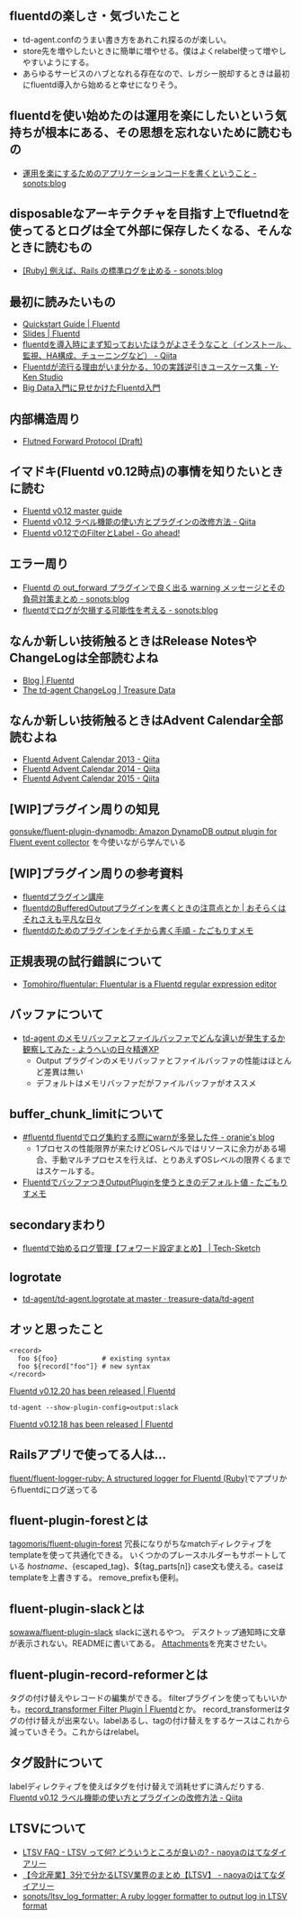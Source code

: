 ## fluentdの楽しさ・気づいたこと
* td-agent.confのうまい書き方をあれこれ探るのが楽しい。
* store先を増やしたいときに簡単に増やせる。僕はよくrelabel使って増やしやすいようにする。
* あらゆるサービスのハブとなれる存在なので、レガシー脱却するときは最初にfluentd導入から始めると幸せになりそう。

## fluentdを使い始めたのは運用を楽にしたいという気持ちが根本にある、その思想を忘れないために読むもの
* [運用を楽にするためのアプリケーションコードを書くということ - sonots:blog](http://blog.livedoor.jp/sonots/archives/44075238.html)

## disposableなアーキテクチャを目指す上でfluetndを使ってるとログは全て外部に保存したくなる、そんなときに読むもの
* [[Ruby] 例えば、Rails の標準ログを止める - sonots:blog](http://blog.livedoor.jp/sonots/archives/38927788.html)

## 最初に読みたいもの
* [Quickstart Guide | Fluentd](http://docs.fluentd.org/articles/quickstart)
* [Slides | Fluentd](http://www.fluentd.org/slides)
* [fluentdを導入時にまず知っておいたほうがよさそうなこと（インストール、監視、HA構成、チューニングなど） - Qiita](http://qiita.com/uzresk/items/3bfeeac82dfcb2a4300e)
* [Fluentdが流行る理由がいま分かる、10の実践逆引きユースケース集 - Y-Ken Studio](http://y-ken.hatenablog.com/entry/fluentd-case-studies)
* [Big Data入門に見せかけたFluentd入門](http://www.slideshare.net/keithseahus/big-datafluentd)

## 内部構造周り
* [Flutned Forward Protocol (Draft)](https://gist.github.com/kawanet/078e274952638fd53150)

## イマドキ(Fluentd v0.12時点)の事情を知りたいときに読む
* [Fluentd v0.12 master guide](http://www.slideshare.net/repeatedly/fluentd-v012-master-guide)
* [Fluentd v0.12 ラベル機能の使い方とプラグインの改修方法 - Qiita](http://qiita.com/sonots/items/a01d22210b7b059967)
* [Fluentd v0.12でのFilterとLabel - Go ahead!](http://repeatedly.github.io/ja/2014/08/fluentd-filter-and-label/)

## エラー周り
* [Fluentd の out_forward プラグインで良く出る warning メッセージとその負荷対策まとめ - sonots:blog](http://blog.livedoor.jp/sonots/archives/36895001.html)
* [fluentdでログが欠損する可能性を考える - sonots:blog](http://blog.livedoor.jp/sonots/archives/44690980.html)

## なんか新しい技術触るときはRelease NotesやChangeLogは全部読むよね
* [Blog | Fluentd](http://www.fluentd.org/blog/)
* [The td-agent ChangeLog | Treasure Data](https://docs.treasuredata.com/articles/td-agent-changelog)

## なんか新しい技術触るときはAdvent Calendar全部読むよね
* [Fluentd Advent Calendar 2013 - Qiita](http://qiita.com/advent-calendar/2013/fluentd)
* [Fluentd Advent Calendar 2014 - Qiita](http://qiita.com/advent-calendar/2014/fluentd)
* [Fluentd Advent Calendar 2015 - Qiita](http://qiita.com/advent-calendar/2015/fluentd)

## [WIP]プラグイン周りの知見
[gonsuke/fluent-plugin-dynamodb: Amazon DynamoDB output plugin for Fluent event collector](https://github.com/gonsuke/fluent-plugin-dynamodb) を今使いながら学んでいる

## [WIP]プラグイン周りの参考資料
* [fluentdプラグイン講座](http://toyama0919.bitbucket.org/fluentd_plugin_how_to.html#/)
* [fluentdのBufferedOutputプラグインを書くときの注意点とか | おそらくはそれさえも平凡な日々](http://www.songmu.jp/riji/entry/2015-01-29-fluent-buffer-plugin.html)
* [fluentdのためのプラグインをイチから書く手順 - たごもりすメモ](http://tagomoris.hatenablog.com/entry/20111117/1321511988)

## 正規表現の試行錯誤について
* [Tomohiro/fluentular: Fluentular is a Fluentd regular expression editor](https://github.com/Tomohiro/fluentular)

## バッファについて
* [td-agent のメモリバッファとファイルバッファでどんな違いが発生するか観察してみた - ようへいの日々精進XP](http://inokara.hateblo.jp/entry/2013/11/03/104235)
  * Output プラグインのメモリバッファとファイルバッファの性能はほとんど差異は無い
  * デフォルトはメモリバッファだがファイルバッファがオススメ

## buffer_chunk_limitについて
* [#fluentd fluentdでログ集約する際にwarnが多発した件 - oranie's blog](http://oranie.hatenablog.com/entry/20120508/1336490175)
  * 1プロセスの性能限界が来たけどOSレベルではリソースに余力がある場合、手動マルチプロセスを行えば、とりあえずOSレベルの限界くるまではスケールする。
* [FluentdでバッファつきOutputPluginを使うときのデフォルト値 - たごもりすメモ](http://tagomoris.hatenablog.com/entry/20130123/1358929254)

## secondaryまわり
* [fluentdで始めるログ管理【フォワード設定まとめ】 | Tech-Sketch](http://tech-sketch.jp/2014/02/fluentd%E3%81%A7%E5%A7%8B%E3%82%81%E3%82%8B%E3%83%AD%E3%82%B0%E7%AE%A1%E7%90%86%E3%80%90%E3%83%95%E3%82%A9%E3%83%AF%E3%83%BC%E3%83%89%E8%A8%AD%E5%AE%9A%E3%81%BE%E3%81%A8%E3%82%81%E3%80%91.html)

## logrotate
* [td-agent/td-agent.logrotate at master · treasure-data/td-agent](https://github.com/treasure-data/td-agent/blob/master/td-agent.logrotate)

## オッと思ったこと
```
<record>
  foo ${foo}           # existing syntax
  foo ${record["foo"]} # new syntax
</record>
```
[Fluentd v0.12.20 has been released | Fluentd](http://www.fluentd.org/blog/fluentd-v0.12.20-has-been-released)

```
td-agent --show-plugin-config=output:slack
```

[Fluentd v0.12.18 has been released | Fluentd](http://www.fluentd.org/blog/fluentd-v0.12.18-has-been-released)

## Railsアプリで使ってる人は...
[fluent/fluent-logger-ruby: A structured logger for Fluentd (Ruby)](https://github.com/fluent/fluent-logger-ruby)でアプリからfluentdにログ送ってる

## fluent-plugin-forestとは
[tagomoris/fluent-plugin-forest](https://github.com/tagomoris/fluent-plugin-forest)
冗長になりがちなmatchディレクティブをtemplateを使って共通化できる。
いくつかのプレースホルダーもサポートしている
${hostname}、${escaped_tag}、${tag_parts[n]}
case文も使える。caseはtemplateを上書きする。
remove_prefixも便利。

## fluent-plugin-slackとは
[sowawa/fluent-plugin-slack](https://github.com/sowawa/fluent-plugin-slack)
slackに送れるやつ。
デスクトップ通知時に文章が表示されない。READMEに書いてある。
[Attachments](https://api.slack.com/docs/attachments)を充実させたい。

## fluent-plugin-record-reformerとは
タグの付け替えやレコードの編集ができる。
filterプラグインを使ってもいいかも。[record_transformer Filter Plugin | Fluentd](http://docs.fluentd.org/articles/filter_record_transformer)とか。
record_transformerはタグの付け替えが出来ない。labelあるし、tagの付け替えをするケースはこれから減っていきそう。これからはrelabel。

## タグ設計について
labelディレクティブを使えばタグを付け替えで消耗せずに済んだりする.
[Fluentd v0.12 ラベル機能の使い方とプラグインの改修方法 - Qiita](http://qiita.com/sonots/items/a01d2233210b7b059967)

## LTSVについて

* [LTSV FAQ - LTSV って何? どういうところが良いの? - naoyaのはてなダイアリー](http://d.hatena.ne.jp/naoya/20130209/1360381374)
* [【今北産業】3分で分かるLTSV業界のまとめ【LTSV】 - naoyaのはてなダイアリー](http://d.hatena.ne.jp/naoya/20130207/1360240992)
* [sonots/ltsv_log_formatter: A ruby logger formatter to output log in LTSV format](https://github.com/sonots/ltsv_log_formatter)
